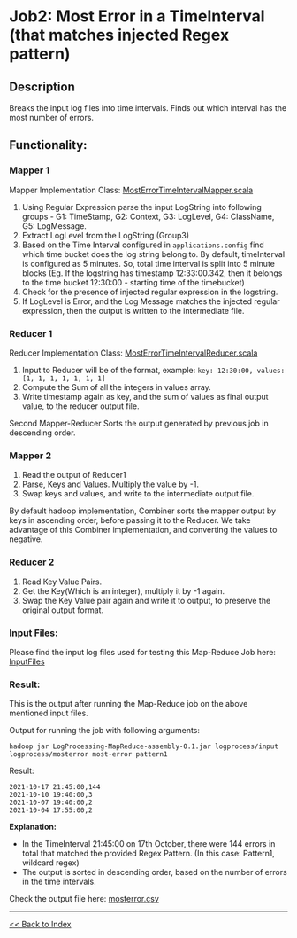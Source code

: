 # Job2: Most Error in a TimeInterval (that matches injected Regex pattern)

## Description
Breaks the input log files into time intervals. Finds out which interval has the most number of errors.

## Functionality:
### Mapper 1
Mapper Implementation Class: [MostErrorTimeIntervalMapper.scala](../src/main/scala/Mapper/MostErrorTimeIntervalMapper.scala)

1. Using Regular Expression parse the input LogString into following groups - G1: TimeStamp, G2: Context, G3: LogLevel, G4: ClassName, G5: LogMessage.
2. Extract LogLevel from the LogString (Group3)
3. Based on the Time Interval configured in `applications.config` find which time bucket does the log string belong to.
    By default, timeInterval is configured as 5 minutes. So, total time interval is split into 5 minute blocks (Eg. If the logstring has timestamp 12:33:00.342, then it belongs to the time bucket 12:30:00 - starting time of the timebucket)
4. Check for the presence of injected regular expression in the logstring.
5. If LogLevel is Error, and the Log Message matches the injected regular expression, then the output is written to the intermediate file.

### Reducer 1
Reducer Implementation Class: [MostErrorTimeIntervalReducer.scala](../src/main/scala/Reducer/MostErrorTimeIntervalReducer.scala)

1. Input to Reducer will be of the format, example: `key: 12:30:00, values: [1, 1, 1, 1, 1, 1, 1]`
2. Compute the Sum of all the integers in values array.
3. Write timestamp again as key, and the sum of values as final output value, to the reducer output file.

Second Mapper-Reducer Sorts the output generated by previous job in descending order.
### Mapper 2
1. Read the output of Reducer1
2. Parse, Keys and Values. Multiply the value by -1.
3. Swap keys and values, and write to the intermediate output file.

By default hadoop implementation, Combiner sorts the mapper output by keys in ascending order, before passing it to the Reducer. We take advantage of this Combiner implementation, and converting the values to negative. 

### Reducer 2
1. Read Key Value Pairs.
2. Get the Key(Which is an integer), multiply it by -1 again.
3. Swap the Key Value pair again and write it to output, to preserve the original output format.


### Input Files:

Please find the input log files used for testing this Map-Reduce Job here: [InputFiles](./input)

### Result:
This is the output after running the Map-Reduce job on the above mentioned input files.

Output for running the job with following arguments:

```
hadoop jar LogProcessing-MapReduce-assembly-0.1.jar logprocess/input logprocess/mosterror most-error pattern1
```

Result:
```text
2021-10-17 21:45:00,144
2021-10-10 19:40:00,3
2021-10-07 19:40:00,2
2021-10-04 17:55:00,2
```

__Explanation:__
- In the TimeInterval 21:45:00 on 17th October, there were 144 errors in total that matched the provided Regex Pattern. (In this case: Pattern1, wildcard regex)
- The output is sorted in descending order, based on the number of errors in the time intervals.

Check the output file here: [mosterror.csv](./results/mosterror.csv)

<hr/>

[<< Back to Index](README.md)
